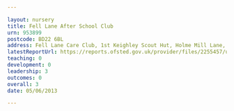 ```yaml
---

layout: nursery
title: Fell Lane After School Club
urn: 953899
postcode: BD22 6BL
address: Fell Lane Care Club, 1st Keighley Scout Hut, Holme Mill Lane, Fell Lane, Keighley, BD22 6BL
latestReportUrl: https://reports.ofsted.gov.uk/provider/files/2255457/urn/953899.pdf
teaching: 0
development: 0
leadership: 3
outcomes: 0
overall: 3
date: 05/06/2013

---
```

